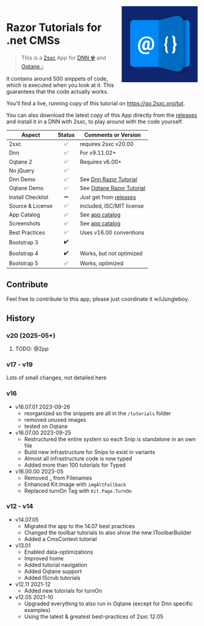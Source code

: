 <img loading="lazy" src="app-icon.png" align="right" width="200px">

# Razor Tutorials for .net CMSs

> This is a [2sxc](https://2sxc.org) App for [DNN ☢️](https://www.dnnsoftware.com/) and [Oqtane 💧](https://www.oqtane.org/)

It contains around 500 snippets of code, which is executed when you look at it.
This guarantees that the code actually works.

You'll find a live, running copy of this tutorial on <https://go.2sxc.org/tut>.

You can also download the latest copy of this App directly from the [releases](./releases) and install it in a DNN with 2sxc, to play around with the code yourself.

| Aspect              | Status | Comments or Version |
| ------------------- | :----: | ------------------- |
| 2sxc                | ✅     | requires 2sxc v20.00                                                          |
| Dnn                 | ✅     | For v9.11.02+                                                                 |
| Oqtane 2            | ✅     | Requires v6.00+                                                               |
| No jQuery           | ✅     |                                                                               |
| Dnn Demo            | ✅     | See [Dnn Razor Tutorial](https://2sxc.org/dnn-tutorials/en/razor)             |
| Oqtane Demo         | ✅     | See [Oqtane Razor Tutorial](https://blazor-cms.org/oqtane-tutorials)          |
| Install Checklist   | ➖     | Just get from [releases](https://github.com/2sic/app-tutorial-razor/releases) |
| Source & License    | ✅     | included, ISC/MIT license                                                     |
| App Catalog         | ✅     | See [app catalog](https://2sxc.org/en/apps/app/dnn-razor-tutorial)            |
| Screenshots         | ✅     | See [app catalog](https://2sxc.org/en/apps/app/dnn-razor-tutorial)            |
| Best Practices      | ✅     | Uses v16.00 conventions                                                       |
| Bootstrap 3         | ✔️     |                                                                               |
| Bootstrap 4         | ✔️     | Works, but not optimized                                                      |
| Bootstrap 5         | ✅     | Works, optimized                                                              |

## Contribute

Feel free to contribute to this app, please just coordinate it w/iJungleboy.

[//]: # (## Customize the App not needed, so commented out)

## History

### v20 (2025-05+)

1. TODO: @2pp

### v17 - v19

Lots of small changes, not detailed here

### v16

* v16.07.01 2023-09-26
  * reorganized so the snippets are all in the `/tutorials` folder
  * removed unused images
  * tested on Oqtane
* v16.07.00 2023-09-25
  * Restructured the entire system so each Snip is standalone in an own file
  * Build new infrastructure for Snips to exist in variants
  * Almost all infrastructure code is now typed
  * Added more than 100 tutorials for Typed
* v16.00.00 2023-05
  * Removed _ from Filenames
  * Enhanced Kit.Image with `imgAltFallback`
  * Replaced turnOn Tag with `Kit.Page.TurnOn`

### v12 - v14

* v14.07.05
  * Migrated the app to the 14.07 best practices
  * Changed the toolbar tutorials to also show the new IToolbarBuilder
  * Added a CmsContext tutorial
* v13.01
  * Enabled data-optimizations
  * Improved home
  * Added tutorial navigation
  * Added Oqtane support
  * Added IScrub tutorials
* v12.11 2021-12
  * Added new tutorials for turnOn
* v12.05 2021-10
  * Upgraded everything to also run in Oqtane (except for Dnn specific examples)
  * Using the latest & greatest best-practices of 2sxc 12.05
